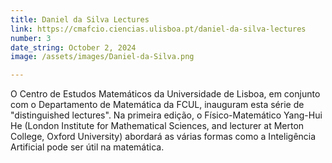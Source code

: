 ```yaml
---
title: Daniel da Silva Lectures
link: https://cmafcio.ciencias.ulisboa.pt/daniel-da-silva-lectures
number: 3
date_string: October 2, 2024
image: /assets/images/Daniel-da-Silva.png

---
```

O Centro de Estudos Matemáticos da Universidade de Lisboa, em conjunto com o Departamento de Matemática da FCUL, 
inauguram esta série de "distinguished lectures". Na primeira edição, o Físico-Matemático Yang-Hui He (London Institute for Mathematical Sciences, and lecturer at Merton College, Oxford University) 
abordará as várias formas como a Inteligência Artificial pode ser útil na matemática.
